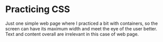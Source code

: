 # Practicing CSS

Just one simple web page where I practiced a bit with containers, so the screen can have its maximum width and meet the eye of the user better.
Text and content overall are irrelevant in this case of web page.
